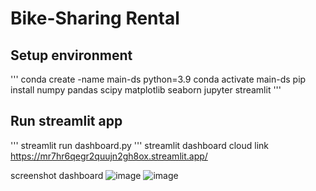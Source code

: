 # Bike-Sharing Rental

## Setup environment
'''
conda create -name main-ds python=3.9
conda activate main-ds
pip install numpy pandas scipy matplotlib seaborn jupyter streamlit
'''
## Run streamlit app
'''
streamlit run dashboard.py
'''
streamlit dashboard cloud link
https://mr7hr6qegr2quujn2gh8ox.streamlit.app/

screenshot dashboard
![image](https://github.com/RikoYan/ds-p/assets/147687128/c0cb28c2-5acb-4ada-8fcc-5996cfb7a104)
![image](https://github.com/RikoYan/ds-p/assets/147687128/0d2fffe2-1660-42f7-b053-d7a3b27f8775)

